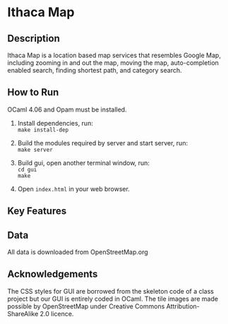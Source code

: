 # Ithaca Map

## Description
Ithaca Map is a location based map services that resembles Google Map, including zooming in and out the map, moving the map, auto-completion enabled search, finding shortest path, and category search.

## How to Run
OCaml 4.06 and Opam must be installed. 

1. Install dependencies, run:<br>
`make install-dep`

2. Build the modules required by server and start server, run:<br>
`make server`

3. Build gui, open another terminal window, run:<br>
`cd gui`<br>
`make`

4. Open `index.html` in your web browser.

## Key Features

## Data
All data is downloaded from OpenStreetMap.org


## Acknowledgements
The CSS styles for GUI are borrowed from the skeleton code of a class project but our GUI is entirely coded in OCaml. The tile images are made possible by OpenStreetMap under Creative Commons Attribution-ShareAlike 2.0 licence.


